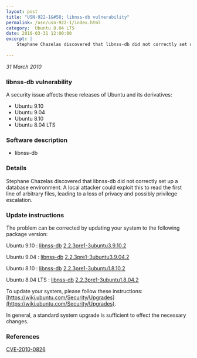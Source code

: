 ```yaml
---
layout: post
title: "USN-922-1&#58; libnss-db vulnerability"
permalink: /usn/usn-922-1/index.html
category:  Ubuntu 8.04 LTS
date: 2010-03-31 12:00:00
excerpt: |
    Stephane Chazelas discovered that libnss-db did not correctly set up a database environment.  A local attacker could exploit this to read the first line of arbitrary files, leading to a loss of privacy and possibly privilege escalation. 
    
--- 
```

 
 

*31 March 2010*

### libnss-db vulnerability

A security issue affects these releases of Ubuntu and its derivatives:

* Ubuntu 9.10
* Ubuntu 9.04
* Ubuntu 8.10
* Ubuntu 8.04 LTS

### Software description

* libnss-db 

### Details

Stephane Chazelas discovered that libnss-db did not correctly set up a database environment. A local attacker could exploit this to read the first line of arbitrary files, leading to a loss of privacy and possibly privilege escalation. 

### Update instructions

The problem can be corrected by updating your system to the following package version:

Ubuntu 9.10
 : [libnss-db](https://launchpad.net/ubuntu/+source/libnss-db) <span> [2.2.3pre1-3ubuntu3.9.10.2](https://launchpad.net/ubuntu/+source/libnss-db/2.2.3pre1-3ubuntu3.9.10.2) </span> 

Ubuntu 9.04
 : [libnss-db](https://launchpad.net/ubuntu/+source/libnss-db) <span> [2.2.3pre1-3ubuntu3.9.04.2](https://launchpad.net/ubuntu/+source/libnss-db/2.2.3pre1-3ubuntu3.9.04.2) </span> 

Ubuntu 8.10
 : [libnss-db](https://launchpad.net/ubuntu/+source/libnss-db) <span> [2.2.3pre1-3ubuntu1.8.10.2](https://launchpad.net/ubuntu/+source/libnss-db/2.2.3pre1-3ubuntu1.8.10.2) </span> 

Ubuntu 8.04 LTS
 : [libnss-db](https://launchpad.net/ubuntu/+source/libnss-db) <span> [2.2.3pre1-3ubuntu1.8.04.2](https://launchpad.net/ubuntu/+source/libnss-db/2.2.3pre1-3ubuntu1.8.04.2) </span> 

To update your system, please follow these instructions: [https://wiki.ubuntu.com/Security/Upgrades](https://wiki.ubuntu.com/Security/Upgrades).

In general, a standard system upgrade is sufficient to effect the necessary changes. 

### References

 
 [CVE-2010-0826](http://people.ubuntu.com/~ubuntu-security/cve/CVE-2010-0826)
 

